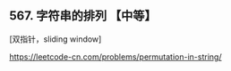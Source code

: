 ## 567. 字符串的排列 【中等】       
[双指针，sliding window]      

https://leetcode-cn.com/problems/permutation-in-string/    


